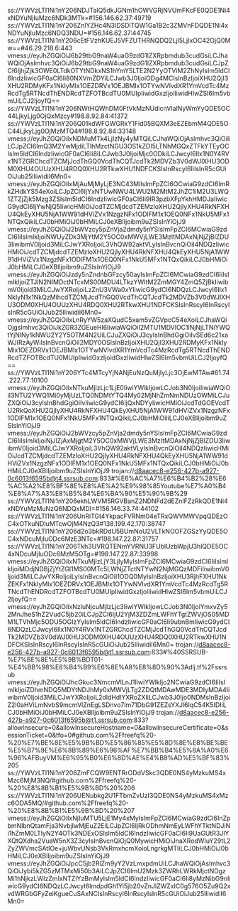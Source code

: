 ss://YWVzLTI1Ni1nY206NDJTalQ5dkJGNm1hOWVGRjNVUmFKcFE0QDE1Ni4xNDYuNjIuMzc6NDk3MTk=#156.146.62.37:49719
ss://YWVzLTI1Ni1nY206ZnlYZHc4N3lDSDlTQW1Ga1B2c3ZMVnFDQDE1Ni4xNDYuNjIuMzc6NDQ3NDU=#156.146.62.37:44745
ss://YWVzLTI1Ni1nY206cEtFVzhKUEJ5VFZUTHRNQDQ2LjI5LjIxOC42OjQ0Mw==#46.29.218.6:443
vmess://eyJhZGQiOiJ6b29tbG9naW4uaG9zdG1lZXRpbmdub3cudGsiLCJhaWQiOjAsImhvc3QiOiJ6b29tbG9naW4uaG9zdG1lZXRpbmdub3cudGsiLCJpZCI6IjhjZjk3OWE0LTdkOTYtNDkxNS1hYmY5LTE2N2YyOTViM2ZhNyIsIm5ldCI6IndzIiwicGF0aCI6Ii80NXVmZDYiLCJwb3J0IjoiODg4MCIsInBzIjoiXHU2QjI3XHU2RDMyKFx1NkIyMlx1OEZDRVx1OEJBMlx1OTYwNVlvdXR1YmVcdTc4MzRcdTg5RTNcdThENDRcdTZFOTBcdTU0MUIpIiwidGxzIjoiIiwidHlwZSI6Im5vbmUiLCJ2IjoyfQ==
ss://YWVzLTI1Ni1nY206NWtHQWhDM0FtVkMzNUdicnVIalNyWmYyQDE5OC44LjkyLjg0OjQxMzcy#198.8.92.84:41372
ss://YWVzLTI1Ni1nY206Q01kdWFGWGRkY1Fid05BQXM3eEZEbmM4QDE5OC44LjkyLjg0OjMzMTQ4#198.8.92.84:33148
vmess://eyJhZGQiOiIxNDMuMTk4LjIzNy4yMTQiLCJhaWQiOjAsImhvc3QiOiIiLCJpZCI6ImQ3M2YwMjdiLTlhMzctNGU3OS1kZDI5LTNhMGQxZTFkYTEyOCIsIm5ldCI6IndzIiwicGF0aCI6Ii8iLCJwb3J0IjoiMjc0ODkiLCJwcyI6Ilx1N0Y4RVx1NTZGRChcdTZCMjJcdThGQ0VcdThCQTJcdTk2MDVZb3V0dWJlXHU3ODM0XHU4OUUzXHU4RDQ0XHU2RTkwXHU1NDFCKSIsInRscyI6IiIsInR5cGUiOiJub25lIiwidiI6Mn0=
vmess://eyJhZGQiOiIxMjAuMjMyLjE3NC43MiIsImFpZCI6OCwiaG9zdCI6ImRkZHdkYS54eXoiLCJpZCI6IjYxNTUwNWU4LWU2M2MtM2JhZC1iM2U3LWQ1ZTZjZjk5Mzg3ZSIsIm5ldCI6IndzIiwicGF0aCI6Ii9IR3pzbXFpYkhHMDJaIiwicG9ydCI6IjYwNjQ5IiwicHMiOiJcdTZCMjdcdTZEMzIoXHU2QjIyXHU4RkNFXHU4QkEyXHU5NjA1WW91dHViZVx1NzgzNFx1ODlFM1x1OEQ0NFx1NkU5MFx1NTQxQikiLCJ0bHMiOiJ0bHMiLCJ0eXBlIjoibm9uZSIsInYiOjJ9
vmess://eyJhZGQiOiJ2bWVzcy5pZnVja2dmdy5nYSIsImFpZCI6MCwiaG9zdCI6IiIsImlkIjoiNWUyZDk3MjYtM2Y5OC0xMWVjLWE3MzItMDAxNjNjZjBlZDU3IiwibmV0Ijoid3MiLCJwYXRoIjoiL3VhQW92aktVLyIsInBvcnQiOiI4NDQzIiwicHMiOiJcdTZCMjdcdTZEMzIoXHU2QjIyXHU4RkNFXHU4QkEyXHU5NjA1WW91dHViZVx1NzgzNFx1ODlFM1x1OEQ0NFx1NkU5MFx1NTQxQikiLCJ0bHMiOiJ0bHMiLCJ0eXBlIjoibm9uZSIsInYiOjJ9
vmess://eyJhZGQiOiJzdy5nZndnbGFzcy50ayIsImFpZCI6MCwiaG9zdCI6IiIsImlkIjoiZTJlN2NlMDctNTcxMS00MDU4LTkzYWItM2ZmMGY4ZmQ5ZjBkIiwibmV0Ijoid3MiLCJwYXRoIjoiLzZnU3VWa0xYIiwicG9ydCI6NDQzLCJwcyI6Ilx1NkIyN1x1NkQzMihcdTZCMjJcdThGQ0VcdThCQTJcdTk2MDVZb3V0dWJlXHU3ODM0XHU4OUUzXHU4RDQ0XHU2RTkwXHU1NDFCKSIsInRscyI6InRscyIsInR5cGUiOiJub25lIiwidiI6Mn0=
vmess://eyJhZGQiOiIxLnRyYW5zaXQudC5xam5vZGVpcC54eXoiLCJhaWQiOjgsImhvc3QiOiJkZGR3ZGEueHl6IiwiaWQiOiI2MTU1MDVlOC1lNjNjLTNiYWQtYjNlNy1kNWU2Y2Y5OTM4N2UiLCJuZXQiOiJ3cyIsInBhdGgiOiIvSEd6c21xaWJIRzAyWiIsInBvcnQiOiI2MDY0OSIsInBzIjoiXHU2QjI3XHU2RDMyKFx1NkIyMlx1OEZDRVx1OEJBMlx1OTYwNVlvdXR1YmVcdTc4MzRcdTg5RTNcdThENDRcdTZFOTBcdTU0MUIpIiwidGxzIjoidGxzIiwidHlwZSI6Im5vbmUiLCJ2IjoyfQ==
ss://YWVzLTI1Ni1nY206YTc4MTcyYjNANjEuNzQuMjIyLjc3OjEwMTAw#61.74.222.77:10100
vmess://eyJhZGQiOiIxNTkuMjIzLjc1LjE0IiwiYWlkIjowLCJob3N0IjoiIiwiaWQiOiI3NTU2YWQ1Mi0yMjUzLTQ0NDMtYTQ4My02MjNhZmNmNDUzOWMiLCJuZXQiOiJ3cyIsInBhdGgiOiIvIiwicG9ydCI6IjQxNDYyIiwicHMiOiJcdTdGOEVcdTU2RkQoXHU2QjIyXHU4RkNFXHU4QkEyXHU5NjA1WW91dHViZVx1NzgzNFx1ODlFM1x1OEQ0NFx1NkU5MFx1NTQxQikiLCJ0bHMiOiIiLCJ0eXBlIjoibm9uZSIsInYiOjJ9
vmess://eyJhZGQiOiJ2bWVzcy5pZnVja2dmdy5nYSIsImFpZCI6MCwiaG9zdCI6IiIsImlkIjoiNjJlZjAxMjgtM2Y5OC0xMWVjLWE3MzItMDAxNjNjZjBlZDU3IiwibmV0Ijoid3MiLCJwYXRoIjoiL3VhQW92aktVLyIsInBvcnQiOiI4NDQzIiwicHMiOiJcdTZCMjdcdTZEMzIoXHU2QjIyXHU4RkNFXHU4QkEyXHU5NjA1WW91dHViZVx1NzgzNFx1ODlFM1x1OEQ0NFx1NkU5MFx1NTQxQikiLCJ0bHMiOiJ0bHMiLCJ0eXBlIjoibm9uZSIsInYiOjJ9
trojan://d8aacec8-e256-427b-a927-0c6013f6595b@t4.ssrsub.com:833#%E6%AC%A7%E6%B4%B2%28%E6%AC%A2%E8%BF%8E%E8%AE%A2%E9%98%85Youtube%E7%A0%B4%E8%A7%A3%E8%B5%84%E6%BA%90%E5%90%9B%29
ss://YWVzLTI1Ni1nY206ekhLWVM5RGVBanZ2NDNFd2dEZnlFZzRkQDE1Ni4xNDYuMzMuNzQ6NDQxMDI=#156.146.33.74:44102
ss://YWVzLTI1Ni1nY206UnRiTGt4YkpacFVRNm04eTRxQWVMWVpqQDEzOC4xOTkuNDIuMTcwOjM4NzQ3#138.199.42.170:38747
ss://YWVzLTI1Ni1nY206d2o3bkRDdU5BUmNoU2VLTkNOOFZGSzYyQDE5OC4xNDcuMjIuODc6MzE3NTc=#198.147.22.87:31757
ss://YWVzLTI1Ni1nY206Tkh3UVRQTENmYVRNU3FUblUzbWpjU3hlQDE5OC4xNDcuMjIuODc6MzM5OTg=#198.147.22.87:33998
vmess://eyJhZGQiOiIxNTkuMjIzLjY3LjIyMyIsImFpZCI6MCwiaG9zdCI6IiIsImlkIjoiMDdjNDBjZjYtZGI1MS00MTc5LWNjZTctNTYwN2NjMGQzMDFiIiwibmV0Ijoid3MiLCJwYXRoIjoiLyIsInBvcnQiOiI1ODQ0MyIsInBzIjoiXHU3RjhFXHU1NkZEKFx1NkIyMlx1OEZDRVx1OEJBMlx1OTYwNVlvdXR1YmVcdTc4MzRcdTg5RTNcdThENDRcdTZFOTBcdTU0MUIpIiwidGxzIjoiIiwidHlwZSI6Im5vbmUiLCJ2IjoyfQ==
vmess://eyJhZGQiOiIxNzIuNjcuMjIzLjc3IiwiYWlkIjowLCJob3N0IjoiYmxvZy52MnJheS1hZ2VudC5jb20iLCJpZCI6IjU2YjM3ZDZmLWFhYTgtZWVjOS05MDM1LTVhMjc5ODU5OGIzYyIsIm5ldCI6IndzIiwicGF0aCI6Ii9ubnBmIiwicG9ydCI6NDQzLCJwcyI6Ilx1N0Y4RVx1NTZGRChcdTZCMjJcdThGQ0VcdThCQTJcdTk2MDVZb3V0dWJlXHU3ODM0XHU4OUUzXHU4RDQ0XHU2RTkwXHU1NDFCKSIsInRscyI6InRscyIsInR5cGUiOiJub25lIiwidiI6Mn0=
trojan://d8aacec8-e256-427b-a927-0c6013f6595b@t1.ssrsub.com:833#%40SSRSUB-%E7%BE%8E%E5%9B%BDT01-%E4%BB%98%E8%B4%B9%E6%8E%A8%E8%8D%90%3Adlj.tf%2Fssrsub
vmess://eyJhZGQiOiJhcGkuc3NmcmVlLnJ1IiwiYWlkIjo2NCwiaG9zdCI6IiIsImlkIjoiZDhmNDQ5MDYtNDJhMy0xMWVjLTg2ZDQtMDAwMDE3MDIyMDA4IiwibmV0Ijoid3MiLCJwYXRoIjoiL2dldHdlYXRoZXIiLCJwb3J0Ijo0NDMsInBzIjoiZ2l0aHViLmNvbS9mcmVlZnEgLSDnvo7lm71DbG91ZEZsYXJl6IqC54K5IDIiLCJ0bHMiOiJ0bHMiLCJ0eXBlIjoibm9uZSIsInYiOjJ9
trojan://d8aacec8-e256-427b-a927-0c6013f6595b@t1.ssrsub.com:833?allowInsecure=0&allowInsecureHostname=0&allowInsecureCertificate=0&sessionTicket=0&tfo=0#github.com%2Ffreefq%20-%20%E7%BE%8E%E5%9B%BD%E5%86%85%E5%8D%8E%E8%BE%BE%E5%B7%9E%E6%8B%89%E6%96%AF%E7%BB%B4%E5%8A%A0%E6%96%AFBuyVM%E6%95%B0%E6%8D%AE%E4%B8%AD%E5%BF%83%205
ss://YWVzLTI1Ni1nY206ZmFCQW9ENTRrODdVSkc3QDE0NS4yMzkuMS4xMzc6MjM3NQ/#github.com%2Ffreefq%20-%20%E8%8B%B1%E5%9B%BD%20%206
ss://YWVzLTI1Ni1nY206UENubkg2U1FTbmZvUzI3QDE0NS4yMzkuMS4xMzc6ODA5MQ/#github.com%2Ffreefq%20-%20%E8%8B%B1%E5%9B%BD%20%207
vmess://eyJhZGQiOiIxNjIuMTU5LjE1My4xMyIsImFpZCI6MCwiaG9zdCI6InZpbmNlbnQtamFja3NvbjIwMjEuZ2EiLCJpZCI6IjRkODhmNmEyLWFhYTktNDJiNi1hZmM0LTIyN2Y4OTk3NDExOSIsIm5ldCI6IndzIiwicGF0aCI6Ii9UaGUtR3JlYXQtQXdha2VuaW5nX3Z3cyIsInBvcnQiOjQ0MywicHMiOiJnaXRodWIuY29tL2ZyZWVmcSAtIOe+juWbvUNsb3VkRmxhcmXoioLngrkgMTIiLCJ0bHMiOiJ0bHMiLCJ0eXBlIjoibm9uZSIsInYiOjJ9
vmess://eyJhZGQiOiJpcC5jb2RlZm9yY2VzLmxpdmUiLCJhaWQiOjAsImhvc3QiOiJybi5kZG5zMTMxMi50b3AiLCJpZCI6ImU2Mzk3ZWRhLWRkMjctNDgzMi1hNjkzLWIzZmIxNTZlYzBmMyIsIm5ldCI6IndzIiwicGF0aCI6Ii8yMzNibG9nIiwicG9ydCI6NDQzLCJwcyI6ImdpdGh1Yi5jb20vZnJlZWZxIC0g576O5Zu9Q2xvdWRGbGFyZeiKgueCuSAxNCIsInRscyI6InRscyIsInR5cGUiOiJub25lIiwidiI6Mn0=
